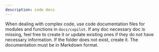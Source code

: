 ```yaml
---
description: code docs
---
```


When dealing with complex code, use code documentation files for modules and functions in `docs/copilot`. If any doc necessary doc is missing, feel free to create it or update existing ones if they do not have necessary information. If the folder does not exist, create it. The documentation must be in Markdown format.
